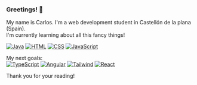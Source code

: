 ### Greetings! 👋

<!--
**KageHitokiri/KageHitokiri** is a ✨ _special_ ✨ repository because its `README.md` (this file) appears on your GitHub profile.

Here are some ideas to get you started:

- 🔭 I’m currently working on ...
- 🌱 I’m currently learning ...
- 👯 I’m looking to collaborate on ...
- 🤔 I’m looking for help with ...
- 💬 Ask me about ...
- 📫 How to reach me: ...
- 😄 Pronouns: ...
- ⚡ Fun fact: ...
-->
My name is Carlos. I'm a web development student in Castellón de la plana (Spain). <br/>
I'm currently learning about all this fancy things! <br/>

[![Java](https://img.shields.io/badge/Java-FF8400?style=for-the-badge&logo=java&logoColor=white&labelColor=101010)]()
[![HTML](https://img.shields.io/badge/HTML-FF6300?style=for-the-badge&logo=html5&logoColor=white&labelColor=FF6300)]()
[![CSS](https://img.shields.io/badge/CSS-0099F5?style=for-the-badge&logo=css3&logoColor=white&labelColor=0099F5)]()
[![JavaScript](https://img.shields.io/badge/JavaScript-F7DF1E?style=for-the-badge&logo=javascript&logoColor=white&labelColor=101010)]()

My next goals:<br/>
[![TypeScript](https://img.shields.io/badge/TypeScript-00AFE3?style=for-the-badge&logo=typescript&logoColor=white&labelColor=00AFE3)]()
[![Angular](https://img.shields.io/badge/Angular-DB0020?style=for-the-badge&logo=angular&logoColor=white&labelColor=DB0020)]()
[![Tailwind](https://img.shields.io/badge/TailwindCss-029491?style=for-the-badge&logo=tailwindcss&logoColor=white&labelColor=029491)]()
[![React](https://img.shields.io/badge/React-00AFE3?style=for-the-badge&logo=react&logoColor=white&labelColor=00AFE3)]()
<br/>
<p>Thank you for your reading!</p>
